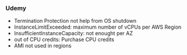 ### Udemy

* Termination Protection  not help from OS shutdown
* InstanceLimitExceeded:  maximum number of vCPUs per AWS Region
* InsufficientInstanceCapacity: not enought per AZ
* out of CPU credits: Purchase CPU credits
* AMI not used in regions